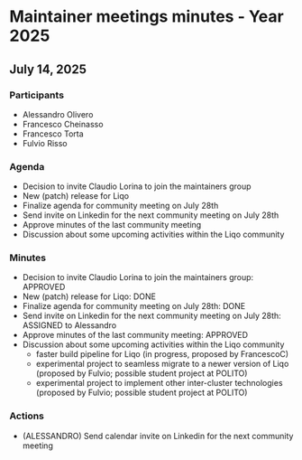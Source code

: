 # Maintainer meetings minutes - Year 2025

## July 14, 2025

### Participants

- Alessandro Olivero
- Francesco Cheinasso
- Francesco Torta
- Fulvio Risso

### Agenda

- Decision to invite Claudio Lorina to join the maintainers group
- New (patch) release for Liqo
- Finalize agenda for community meeting on July 28th
- Send invite on Linkedin for the next community meeting on July 28th
- Approve minutes of the last community meeting
- Discussion about some upcoming activities within the Liqo community

### Minutes

- Decision to invite Claudio Lorina to join the maintainers group: APPROVED
- New (patch) release for Liqo: DONE
- Finalize agenda for community meeting on July 28th: DONE
- Send invite on Linkedin for the next community meeting on July 28th: ASSIGNED to Alessandro
- Approve minutes of the last community meeting: APPROVED
- Discussion about some upcoming activities within the Liqo community
  - faster build pipeline for Liqo (in progress, proposed by FrancescoC)
  - experimental project to seamless migrate to a newer version of Liqo (proposed by Fulvio; possible student project at POLITO)
  - experimental project to implement other inter-cluster technologies  (proposed by Fulvio; possible student project at POLITO)

### Actions

- (ALESSANDRO) Send calendar invite on Linkedin for the next community meeting
